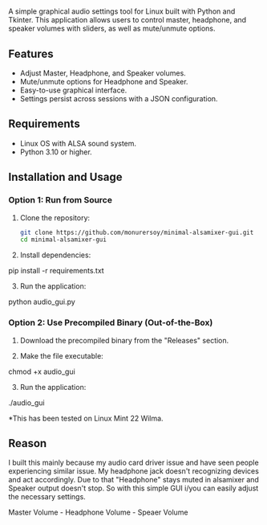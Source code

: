 # <MINIMAL-ALSAMIXER-GUI>

A simple graphical audio settings tool for Linux built with Python and Tkinter. This application allows users to control master, headphone, and speaker volumes with sliders, as well as mute/unmute options.

## Features
- Adjust Master, Headphone, and Speaker volumes.
- Mute/unmute options for Headphone and Speaker.
- Easy-to-use graphical interface.
- Settings persist across sessions with a JSON configuration.

## Requirements
- Linux OS with ALSA sound system.
- Python 3.10 or higher.

## Installation and Usage

### Option 1: Run from Source
1. Clone the repository:
   ```bash
   git clone https://github.com/monurersoy/minimal-alsamixer-gui.git
   cd minimal-alsamixer-gui

2. Install dependencies:

pip install -r requirements.txt

3. Run the application:

python audio_gui.py

### Option 2: Use Precompiled Binary (Out-of-the-Box)

1. Download the precompiled binary from the "Releases" section.

2. Make the file executable:

chmod +x audio_gui

3. Run the application:

./audio_gui

*This has been tested on Linux Mint 22 Wilma.

## Reason

I built this mainly because my audio card driver issue and have seen people experiencing similar issue. My headphone jack doesn't recognizing devices and act accordingly. Due to that "Headphone" stays muted in alsamixer and Speaker output doesn't stop. So with this simple GUI i/you can easily adjust the necessary settings.

Master Volume - Headphone Volume - Speaer Volume